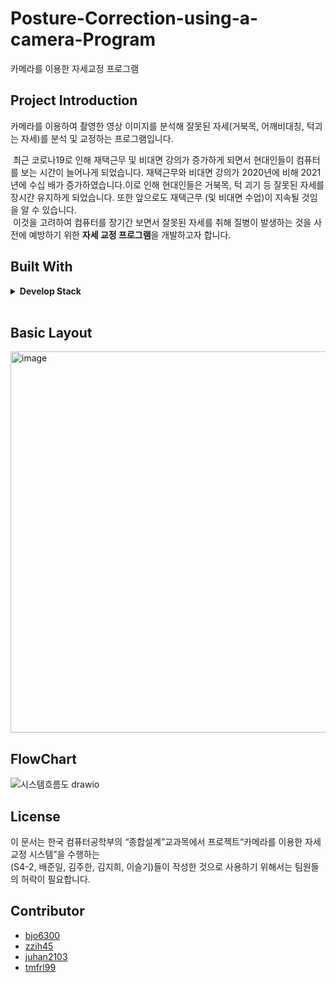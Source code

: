 # Posture-Correction-using-a-camera-Program

카메라를 이용한 자세교정 프로그램

## Project Introduction
카메라를 이용하여 촬영한 영상 이미지를 분석해 잘못된 자세(거북목, 어깨비대칭, 턱괴는 자세)를 분석 및 교정하는 프로그램입니다.  

&nbsp;최근 코로나19로 인해 재택근무 및 비대면 강의가 증가하게 되면서 현대인들이 컴퓨터를 보는 시간이 늘어나게 되었습니다. 재택근무와 비대면 강의가 2020년에 비해 2021년에 수십 배가 증가하였습니다.이로 인해 현대인들은 거북목, 턱 괴기 등 잘못된 자세를 장시간 유지하게 되었습니다. 또한 앞으로도 재택근무 (및 비대면 수업)이 지속될 것임을 알 수 있습니다.  
&nbsp;이것을 고려하여 컴퓨터를 장기간 보면서 잘못된 자세를 취해 질병이 발생하는 것을 사전에 예방하기 위한 <b>자세 교정 프로그램</b>을 개발하고자 합니다.


## Built With
<details> <summary> <b> Develop Stack   </b></summary>
</br>

![Python](https://img.shields.io/badge/-Python-000000?style=flat&logo=python)  
![Django](https://img.shields.io/badge/-Django-000000?style=flat&logo=django)  
![Keras](https://img.shields.io/badge/-Keras-000000?style=flat&logo=keras)  
![OpenCV](https://img.shields.io/badge/-Opencv-000000?style=flat&logo=opencv)  
![AWS EC2](https://img.shields.io/badge/-EC2-000000?style=flat&logo=amazon-aws)  
![Jira](https://img.shields.io/badge/-Jira-000000?style=flat&logo=jira)  
<!-- ![Mediapipe](https://img.shields.io/badge/-Mediapipe-000000?style=flat&logo=mediapipe)   -->

</details>
</br>

## Basic Layout
<img width="610" alt="image" src="https://user-images.githubusercontent.com/70627982/155875361-53b8db65-1592-46d4-8f54-697c48e54a17.png">

## FlowChart
![시스템흐름도 drawio](https://user-images.githubusercontent.com/70627982/155875456-19f3a6bd-2df6-4886-8600-064f882afd32.png)



## License
이 문서는 한국 컴퓨터공학부의 “종합설계”교과목에서 프로젝트“카메라를 이용한 자세 교정 시스템”을 수행하는  
(S4-2, 배준일, 김주한, 김지희, 이슬기)들이 작성한 것으로 사용하기 위해서는 팀원들의 허락이 필요합니다.

## Contributor
* [bjo6300](https://github.com/bjo6300) <br>
* [zzih45](https://github.com/zzih45) <br>
* [juhan2103](https://github.com/juhan2103) <br>
* [tmfrl99](https://github.com/tmfrl99) <br>
